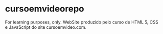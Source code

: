 # cursoemvideorepo
For learning purposes, only. WebSite produzido pelo curso de HTML 5, CSS e JavaScript do site cursoemvideo.com.


